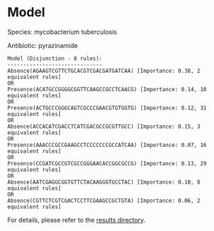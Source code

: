 
# Model

Species: mycobacterium tuberculosis

Antibiotic: pyrazinamide

```
Model (Disjunction - 8 rules):
------------------------------
Absence(AGAAGTCGTTCTGCACGTCGACGATGATCAA) [Importance: 0.38, 2 equivalent rules]
OR
Presence(ACATGCCGGGGCGGTTCAAGCCGCCTCAACG) [Importance: 0.14, 10 equivalent rules]
OR
Presence(ACTGCCCGGGCAGTCGCCCGAACGTGTGGTG) [Importance: 0.12, 31 equivalent rules]
OR
Absence(ACCACATCGACCTCATCGACGCCGCGTTGCC) [Importance: 0.15, 3 equivalent rules]
OR
Presence(AAACCCGCCGAAGCCTCCCCCCCGCCATCAA) [Importance: 0.07, 16 equivalent rules]
OR
Presence(CCGATCGCCGTCGCCGGGAACACCGGCGCCG) [Importance: 0.13, 29 equivalent rules]
OR
Absence(AATCGAGGCGGTGTTCTACAAGGGTGCCTAC) [Importance: 0.10, 8 equivalent rules]
OR
Absence(CGTTCTCGTCGACTCCTTCGAAGCCGCTGTA) [Importance: 0.06, 2 equivalent rules]

```

For details, please refer to the [results directory](../../../../../results/scm_b/mycobacterium%20tuberculosis/pyrazinamide/repeat_9/).

